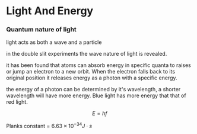 # Light And Energy

### Quantum nature of light

light acts as both a wave and a particle

in the double slit experiments the wave nature of light is revealed.

it has been found that atoms can absorb energy in specific quanta to raises or jump an electron to a new orbit. When the electron falls back to its original position it releases energy as a photon with a specific energy.

the energy of a photon can be determined by it's wavelength, a shorter wavelength will have more energy. Blue light has more energy that that of red light.

$$ E = hf$$

Planks constant = $6.63\times 10^{-34} J\cdot s$
